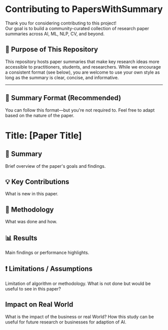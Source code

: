 # Contributing to PapersWithSummary

Thank you for considering contributing to this project!  
Our goal is to build a community-curated collection of research paper summaries across AI, ML, NLP, CV, and beyond.

## 📌 Purpose of This Repository

This repository hosts paper summaries that make key research ideas more accessible to practitioners, students, and researchers. While we encourage a consistent format (see below), you are welcome to use your own style as long as the summary is clear, concise, and informative.

---

## 🧾 Summary Format (Recommended)

You can follow this format—but you're not required to. Feel free to adapt based on the nature of the paper.

# Title: [Paper Title]

## 📝 Summary
Brief overview of the paper's goals and findings.

## 💡 Key Contributions
What is new in this paper.

## 🔬 Methodology
What was done and how.

## 📊 Results
Main findings or performance highlights.

## ❗ Limitations / Assumptions
Limitation of algorithm or methodology. What is not done but would be useful to see in this paper?

## Impact on Real World
What is the impact of the business or real World? How this study can be useful for future research or businesses for adaption of AI. 
